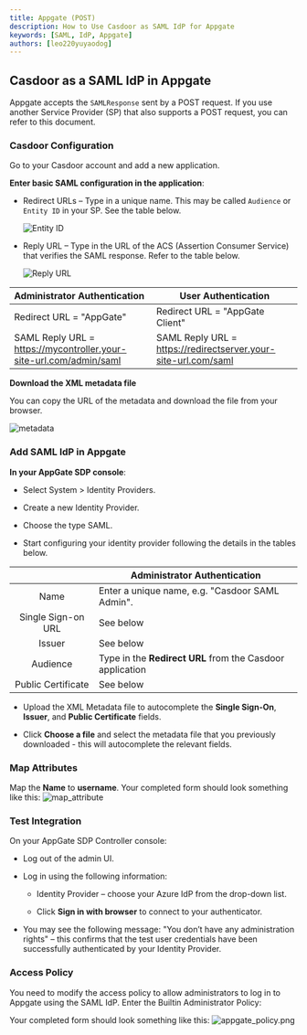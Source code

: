 ```yaml
---
title: Appgate (POST)
description: How to Use Casdoor as SAML IdP for Appgate
keywords: [SAML, IdP, Appgate]
authors: [leo220yuyaodog]
---
```


## Casdoor as a SAML IdP in Appgate

Appgate accepts the `SAMLResponse` sent by a POST request. If you use another Service Provider (SP) that also supports a POST request, you can refer to this document.

### Casdoor Configuration

Go to your Casdoor account and add a new application.

**Enter basic SAML configuration in the application**:

- Redirect URLs – Type in a unique name. This may be called `Audience` or `Entity ID` in your SP. See the table below.

  ![Entity ID](/img/how-to-connect/saml/saml_entityId.png)

- Reply URL – Type in the URL of the ACS (Assertion Consumer Service) that verifies the SAML response. Refer to the table below.

  ![Reply URL](/img/how-to-connect/saml/saml_replyURL.png)

| Administrator Authentication                                     | User Authentication                                          |
|:-----------------------------------------------------------------|--------------------------------------------------------------|
| Redirect URL = "AppGate"                                         | Redirect URL = "AppGate Client"                              |
| SAML Reply URL = <https://mycontroller.your-site-url.com/admin/saml> | SAML Reply URL = <https://redirectserver.your-site-url.com/saml> |

**Download the XML metadata file**

You can copy the URL of the metadata and download the file from your browser.

![metadata](/img/how-to-connect/saml/saml_metadata_url.png)

### Add SAML IdP in Appgate

**In your AppGate SDP console**:

- Select System > Identity Providers.

- Create a new Identity Provider.

- Choose the type SAML.

- Start configuring your identity provider following the details in the tables below.

|                    | Administrator Authentication                              |
|:------------------:|-----------------------------------------------------------|
|        Name        | Enter a unique name, e.g. "Casdoor SAML Admin".            |
| Single Sign-on URL | See below                                                 |
|       Issuer       | See below                                                 |
|      Audience      | Type in the **Redirect URL** from the Casdoor application |
| Public Certificate | See below                                                 |

- Upload the XML Metadata file to autocomplete the **Single Sign-On**, **Issuer**, and **Public Certificate** fields.

- Click **Choose a file** and select the metadata file that you previously downloaded - this will autocomplete the relevant fields.

### Map Attributes

Map the **Name** to **username**. Your completed form should look something like this:
![map_attribute](/img/how-to-connect/saml/saml_map_attribute.png)

### Test Integration

On your AppGate SDP Controller console:

- Log out of the admin UI.

- Log in using the following information:

  - Identity Provider – choose your Azure IdP from the drop-down list.

  - Click **Sign in with browser** to connect to your authenticator.

- You may see the following message:
  "You don’t have any administration rights" – this confirms that the test user credentials have been
  successfully authenticated by your Identity Provider.

### Access Policy

You need to modify the access policy to allow administrators to log in to Appgate using the SAML IdP. Enter the Builtin Administrator Policy:

Your completed form should look something like this:
![appgate_policy.png](/img/how-to-connect/saml/saml_appgate_policy.png)
